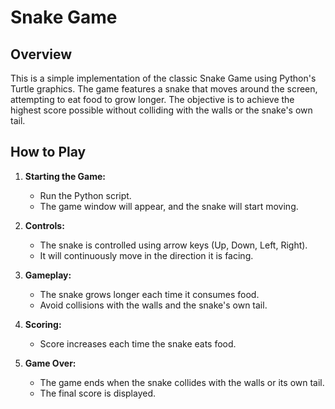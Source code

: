 Snake Game
==========

Overview
--------

This is a simple implementation of the classic Snake Game using Python's Turtle graphics. The game features a snake that moves around the screen, attempting to eat food to grow longer. The objective is to achieve the highest score possible without colliding with the walls or the snake's own tail.

How to Play
-----------

1.  **Starting the Game:**
    
    *   Run the Python script.
    *   The game window will appear, and the snake will start moving.
2.  **Controls:**
    
    *   The snake is controlled using arrow keys (Up, Down, Left, Right).
    *   It will continuously move in the direction it is facing.
3.  **Gameplay:**
    
    *   The snake grows longer each time it consumes food.
    *   Avoid collisions with the walls and the snake's own tail.
4.  **Scoring:**
    
    *   Score increases each time the snake eats food.
5.  **Game Over:**
    
    *   The game ends when the snake collides with the walls or its own tail.
    *   The final score is displayed.
